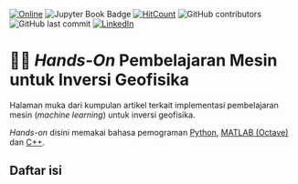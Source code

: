 [![Online](https://img.shields.io/badge/read-online-green.svg)](https://mheriyanto.dev/mlgi)
![Jupyter Book Badge](https://jupyterbook.org/badge.svg)
[![HitCount](http://hits.dwyl.com/ezygeo-ai/mlgi.svg)](http://hits.dwyl.com/ezygeo-ai/mlgi)
![GitHub contributors](https://img.shields.io/github/contributors/ezygeo-ai/mlgi)
![GitHub last commit](https://img.shields.io/github/last-commit/ezygeo-ai/mlgi)
[![LinkedIn](https://img.shields.io/badge/-LinkedIn-black.svg?style=flat&logo=linkedin&colorB=555)](https://www.linkedin.com/company/28696953)

# 🧑‍💻 ***Hands-On* Pembelajaran Mesin untuk Inversi Geofisika**

Halaman muka dari kumpulan artikel terkait implementasi pembelajaran mesin (*machine learning*) untuk inversi geofisika.

*Hands-on* disini memakai bahasa pemograman [Python](https://en.wikipedia.org/wiki/Python_(programming_language)), [MATLAB (Octave)](https://en.wikipedia.org/wiki/GNU_Octave) dan [C++](https://en.wikipedia.org/wiki/C%2B%2B).

## **Daftar isi**

```{tableofcontents}
```